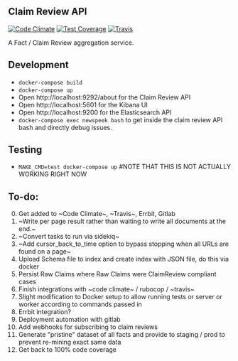## Claim Review API

[![Code Climate](https://api.codeclimate.com/v1/badges/42a4437feae3058176ff/maintainability)](https://codeclimate.com/repos/5ef4a2779226cb00dd00473b/maintainability)
[![Test Coverage](https://api.codeclimate.com/v1/badges/42a4437feae3058176ff/test_coverage)](https://codeclimate.com/repos/5ef4a2779226cb00dd00473b/test_coverage)
[![Travis](https://travis-ci.org/meedan/newspeek.svg?branch=develop)](https://travis-ci.org/meedan/newspeek)

A Fact / Claim Review aggregation service.

## Development

- `docker-compose build`
- `docker-compose up`
- Open http://localhost:9292/about for the Claim Review API
- Open http://localhost:5601 for the Kibana UI
- Open http://localhost:9200 for the Elasticsearch API
- `docker-compose exec newspeek bash` to get inside the claim review API bash and directly debug issues.

## Testing

- `MAKE_CMD=test docker-compose up` #NOTE THAT THIS IS NOT ACTUALLY WORKING RIGHT NOW

## To-do:

0. Get added to ~Code Climate~, ~Travis~, Errbit, Gitlab
1. ~Write per page result rather than waiting to write all documents at the end.~
2. ~Convert tasks to run via sidekiq~
3. ~Add cursor_back_to_time option to bypass stopping when all URLs are found on a page~
4. Upload Schema file to index and create index with JSON file, do this via docker
5. Persist Raw Claims where Raw Claims were ClaimReview compliant cases
6. Finish integrations with ~code climate~ / rubocop / ~travis~
7. Slight modification to Docker setup to allow running tests or server or worker according to commands passed in
8. Errbit integration?
9. Deployment automation with gitlab
10. Add webhooks for subscribing to claim reviews
11. Generate "pristine" dataset of all facts and provide to staging / prod to prevent re-mining exact same data
12. Get back to 100% code coverage
